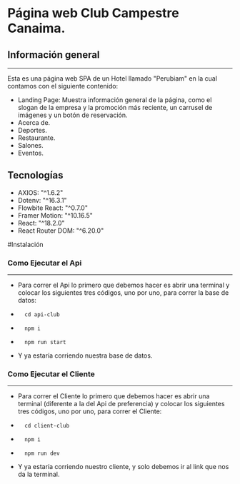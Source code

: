 # Página web Club Campestre Canaima.
## Información general
***
Esta es una página web SPA de un Hotel llamado "Perubiam" en la cual contamos con el siguiente contenido:

* Landing Page: Muestra información general de la página, como el slogan de la empresa y la promoción más reciente, un carrusel de imágenes y un botón de reservación.
* Acerca de.
* Deportes.
* Restaurante.
* Salones.
* Eventos.
## Tecnologías
- AXIOS: "^1.6.2"
- Dotenv: "^16.3.1"
- Flowbite React: "^0.7.0"
- Framer Motion: "^10.16.5"
- React: "^18.2.0"
- React Router DOM: "^6.20.0"

#Instalación

### Como Ejecutar el Api
***
* Para correr el Api lo primero que debemos hacer es abrir una terminal y colocar los siguientes tres códigos, uno por uno, para correr la base de datos:
*       cd api-club
*       npm i
*       npm run start 
* Y ya estaría corriendo nuestra base de datos.

### Como Ejecutar el Cliente
***
* Para correr el Cliente lo primero que debemos hacer es abrir una terminal (diferente a la del Api de preferencia) y colocar los siguientes tres códigos, uno por uno, para correr el Cliente:
*       cd client-club
*       npm i
*       npm run dev
* Y ya estaría corriendo nuestro cliente, y solo debemos ir al link que nos da la terminal.  
